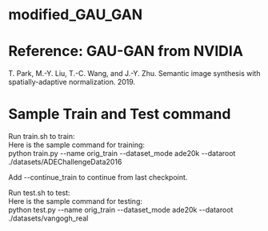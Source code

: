 # modified_GAU_GAN

# Reference: GAU-GAN from NVIDIA
T. Park, M.-Y. Liu, T.-C. Wang, and J.-Y. Zhu. Semantic image synthesis with spatially-adaptive normalization. 2019.

# Sample Train and Test command
Run train.sh to train:\
Here is the sample command for training:\
python train.py --name orig_train --dataset_mode ade20k --dataroot ./datasets/ADEChallengeData2016

Add --continue_train to continue from last checkpoint.

Run test.sh to test:\
Here is the sample command for testing:\
python test.py --name orig_train --dataset_mode ade20k --dataroot ./datasets/vangogh_real
